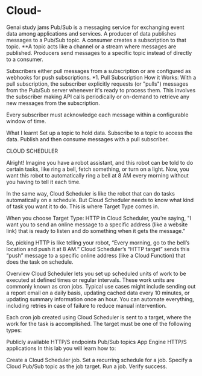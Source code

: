 # Cloud-
Genai study jams
Pub/Sub is a messaging service for exchanging event data among applications and services.
A producer of data publishes messages to a Pub/Sub topic. A consumer creates a subscription to that topic. 
**A topic acts like a channel or a stream where messages are published. Producers send messages to a specific topic instead of directly to a consumer.


Subscribers either pull messages from a subscription or are configured as webhooks for push subscriptions. 
*1. Pull Subscription
How it Works: With a pull subscription, the subscriber explicitly requests (or "pulls") messages from the Pub/Sub server 
whenever it's ready to process them. This involves the subscriber making API calls periodically or on-demand to retrieve any new messages from the subscription.

Every subscriber must acknowledge each message within a configurable window of time.


What I  learnt
Set up a topic to hold data.
Subscribe to a topic to access the data.
Publish and then consume messages with a pull subscriber.



CLOUD SCHEDULER

Alright! Imagine you have a robot assistant, and this robot can be told to do certain tasks, like ring a bell, fetch something, or turn on a light. Now, you want this robot to automatically ring a bell at 8 AM every morning without you having to tell it each time.

In the same way, Cloud Scheduler is like the robot that can do tasks automatically on a schedule. But Cloud Scheduler needs to know what kind of task you want it to do. This is where Target Type comes in.

When you choose Target Type: HTTP in Cloud Scheduler, you’re saying, "I want you to send an online message to a specific address (like a website link) that is ready to listen and do something when it gets the message."

So, picking HTTP is like telling your robot, “Every morning, go to the bell’s location and push it at 8 AM.” Cloud Scheduler’s “HTTP target” sends this “push” message to a specific online address (like a Cloud Function) that does the task on schedule.



Overview
Cloud Scheduler lets you set up scheduled units of work to be executed at defined times or regular intervals. These work units are commonly known as cron jobs. Typical use cases might include sending out a report email on a daily basis, updating cached data every 10 minutes, or updating summary information once an hour. You can automate everything, including retries in case of failure to reduce manual intervention.

Each cron job created using Cloud Scheduler is sent to a target, where the work for the task is accomplished. The target must be one of the following types:

Publicly available HTTP/S endpoints
Pub/Sub topics
App Engine HTTP/S applications
In this lab you will learn how to:

Create a Cloud Scheduler job.
Set a recurring schedule for a job.
Specify a Cloud Pub/Sub topic as the job target.
Run a job.
Verify success.
